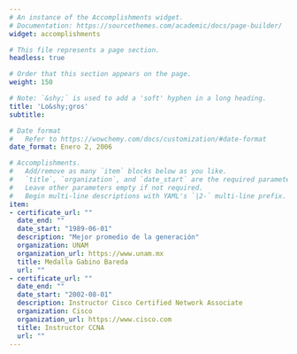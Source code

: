 ```yaml
---
# An instance of the Accomplishments widget.
# Documentation: https://sourcethemes.com/academic/docs/page-builder/
widget: accomplishments

# This file represents a page section.
headless: true

# Order that this section appears on the page.
weight: 150

# Note: `&shy;` is used to add a 'soft' hyphen in a long heading.
title: 'Lo&shy;gros'
subtitle:

# Date format
#   Refer to https://wowchemy.com/docs/customization/#date-format
date_format: Enero 2, 2006

# Accomplishments.
#   Add/remove as many `item` blocks below as you like.
#   `title`, `organization`, and `date_start` are the required parameters.
#   Leave other parameters empty if not required.
#   Begin multi-line descriptions with YAML's `|2-` multi-line prefix.
item:
- certificate_url: ""
  date_end: ""
  date_start: "1989-06-01"
  description: "Mejor promedio de la generación"
  organization: UNAM
  organization_url: https://www.unam.mx
  title: Medalla Gabino Bareda
  url: ""
- certificate_url: ""
  date_end: ""
  date_start: "2002-08-01"
  description: Instructor Cisco Certified Network Associate
  organization: Cisco
  organization_url: https://www.cisco.com
  title: Instructor CCNA
  url: ""
---
```


